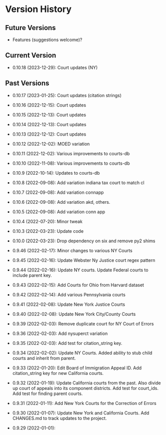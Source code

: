 # Version History

## Future Versions

- Features (suggestions welcome)?

## Current Version

- 0.10.18 (2023-12-29): Court updates (NY)

## Past Versions

- 0.10.17 (2023-01-25): Court updates (citation strings)

- 0.10.16 (2022-12-15): Court updates

- 0.10.15 (2022-12-13): Court updates

- 0.10.14 (2022-12-13): Court updates

- 0.10.13 (2022-12-12): Court updates

- 0.10.12 (2022-12-02): MOED variation

- 0.10.11 (2022-12-02): Various improvements to courts-db

- 0.10.10 (2022-11-08): Various improvements to courts-db

- 0.10.9 (2022-10-14): Updates to courts-db

- 0.10.8 (2022-09-08): Add variation indiana tax court to match cl

- 0.10.7 (2022-09-08): Add variation connapp

- 0.10.6 (2022-09-08): Add variation akd, others.

- 0.10.5 (2022-09-08): Add variation conn app

- 0.10.4 (2022-07-20): Minor tweak

- 0.10.3 (2022-03-23): Update code

- 0.10.0 (2022-03-23): Drop dependency on six and remove py2 shims

- 0.9.46 (2022-02-17): Minor changes to various NY Courts

- 0.9.45 (2022-02-16): Update Webster Ny Justice court regex pattern

- 0.9.44 (2022-02-16): Update NY courts. Update Federal courts to include parent key.

- 0.9.43 (2022-02-15): Add Courts for Ohio from Harvard dataset

- 0.9.42 (2022-02-14): Add various Pennsylvania courts

- 0.9.41 (2022-02-08): Update New York Justice Courts

- 0.9.40 (2022-02-08): Update New York City/County Courts

- 0.9.39 (2022-02-03): Remove duplicate court for NY Court of Errors

- 0.9.36 (2022-02-03): Add nysuperct variation

- 0.9.35 (2022-02-03): Add test for citation_string key.

- 0.9.34 (2022-02-02): Update NY Courts. Added ability to stub child courts and inherit from parent.

- 0.9.33 (2022-01-20): Edit Board of Immigration Appeal ID.  Add citation_string key for new California courts.

- 0.9.32 (2022-01-19): Update California courts from the past.  Also divide up court of appeals into its component districts.  Add test for court_ids.  Add test for finding parent courts.

- 0.9.31 (2022-01-11): Add New York Courts for the Correction of Errors

- 0.9.30 (2022-01-07): Update New York and California Courts.  Add CHANGES.md to track updates to the project.

- 0.9.29 (2022-01-01):